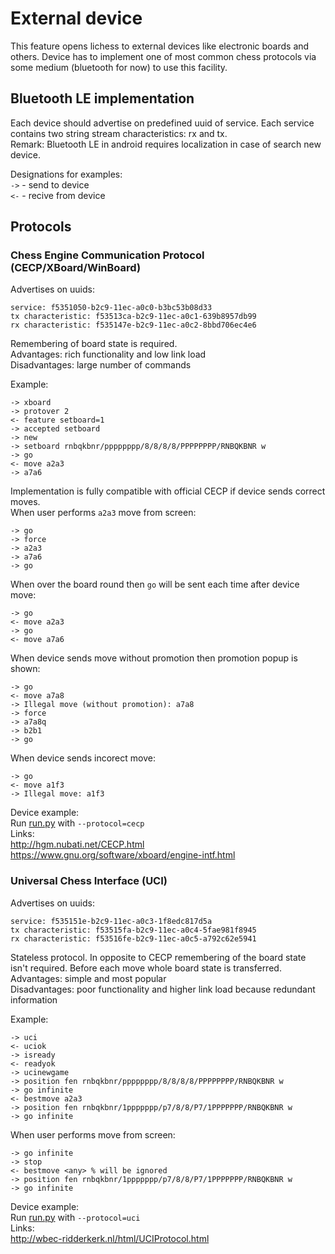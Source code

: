 # External device
This feature opens lichess to external devices like electronic boards and others.
Device has to implement one of most common chess protocols via some medium (bluetooth for now)
to use this facility.

## Bluetooth LE implementation
Each device should advertise on predefined uuid of service. Each service contains two string stream characteristics: rx and tx.\
Remark: Bluetooth LE in android requires localization in case of search new device.

Designations for examples:\
`->` - send to device\
`<-` - recive from device

## Protocols
### Chess Engine Communication Protocol (CECP/XBoard/WinBoard)
Advertises on uuids:
````
service: f5351050-b2c9-11ec-a0c0-b3bc53b08d33
tx characteristic: f53513ca-b2c9-11ec-a0c1-639b8957db99
rx characteristic: f535147e-b2c9-11ec-a0c2-8bbd706ec4e6
````
Remembering of board state is required.\
Advantages: rich functionality and low link load\
Disadvantages: large number of commands

Example:
```
-> xboard
-> protover 2
<- feature setboard=1
-> accepted setboard
-> new
-> setboard rnbqkbnr/pppppppp/8/8/8/8/PPPPPPPP/RNBQKBNR w
-> go
<- move a2a3
-> a7a6
```

Implementation is fully compatible with official CECP if device sends correct moves.\
When user performs `a2a3` move from screen:
```
-> go
-> force
-> a2a3
-> a7a6
-> go
```
When over the board round then `go` will be sent each time after device move:
```
-> go
<- move a2a3
-> go
<- move a7a6
```
When device sends move without promotion then promotion popup is shown:
```
-> go
<- move a7a8
-> Illegal move (without promotion): a7a8
-> force
-> a7a8q
-> b2b1
-> go
```
When device sends incorect move:
```
-> go
<- move a1f3
-> Illegal move: a1f3
```

Device example:\
Run [run.py](./example/run.py) with `--protocol=cecp`\
Links:\
http://hgm.nubati.net/CECP.html \
https://www.gnu.org/software/xboard/engine-intf.html

### Universal Chess Interface (UCI)
Advertises on uuids:
````
service: f535151e-b2c9-11ec-a0c3-1f8edc817d5a
tx characteristic: f53515fa-b2c9-11ec-a0c4-5fae981f8945
rx characteristic: f53516fe-b2c9-11ec-a0c5-a792c62e5941
````
Stateless protocol. In opposite to CECP remembering of the board state isn't required. Before each move whole board state is transferred.\
Advantages: simple and most popular\
Disadvantages: poor functionality and higher link load because redundant information

Example:
```
-> uci
<- uciok
-> isready
<- readyok
-> ucinewgame
-> position fen rnbqkbnr/pppppppp/8/8/8/8/PPPPPPPP/RNBQKBNR w
-> go infinite
<- bestmove a2a3
-> position fen rnbqkbnr/1ppppppp/p7/8/8/P7/1PPPPPPP/RNBQKBNR w
-> go infinite
```

When user performs move from screen:
```
-> go infinite
-> stop
<- bestmove <any> % will be ignored
-> position fen rnbqkbnr/1ppppppp/p7/8/8/P7/1PPPPPPP/RNBQKBNR w
-> go infinite
```

Device example:\
Run [run.py](./example/run.py) with `--protocol=uci`\
Links:\
http://wbec-ridderkerk.nl/html/UCIProtocol.html